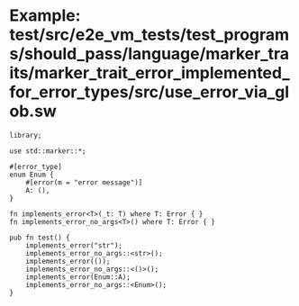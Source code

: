 # Example: test/src/e2e_vm_tests/test_programs/should_pass/language/marker_traits/marker_trait_error_implemented_for_error_types/src/use_error_via_glob.sw

```sway
library;

use std::marker::*;

#[error_type]
enum Enum {
    #[error(m = "error message")]
    A: (),
}

fn implements_error<T>(_t: T) where T: Error { }
fn implements_error_no_args<T>() where T: Error { }

pub fn test() {
    implements_error("str");
    implements_error_no_args::<str>();
    implements_error(());
    implements_error_no_args::<()>();
    implements_error(Enum::A);
    implements_error_no_args::<Enum>();
}

```
